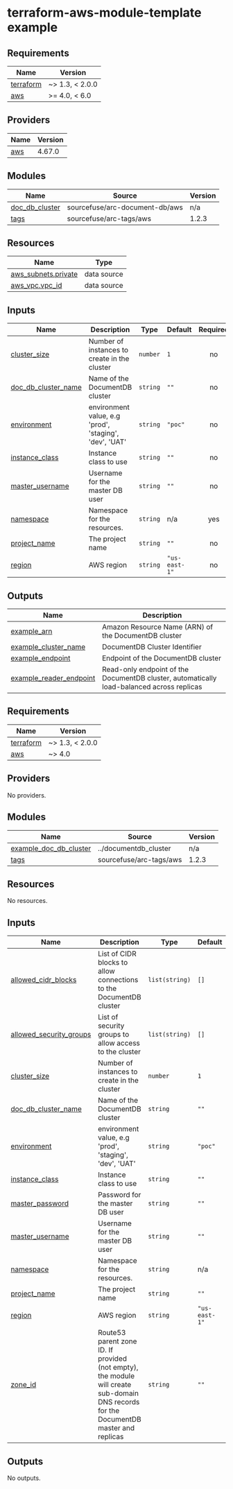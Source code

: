 # terraform-aws-module-template example

<!-- BEGINNING OF PRE-COMMIT-TERRAFORM DOCS HOOK -->
## Requirements

| Name | Version |
|------|---------|
| <a name="requirement_terraform"></a> [terraform](#requirement\_terraform) | ~> 1.3, < 2.0.0 |
| <a name="requirement_aws"></a> [aws](#requirement\_aws) | >= 4.0, < 6.0 |

## Providers

| Name | Version |
|------|---------|
| <a name="provider_aws"></a> [aws](#provider\_aws) | 4.67.0 |

## Modules

| Name | Source | Version |
|------|--------|---------|
| <a name="module_doc_db_cluster"></a> [doc\_db\_cluster](#module\_doc\_db\_cluster) | sourcefuse/arc-document-db/aws | n/a |
| <a name="module_tags"></a> [tags](#module\_tags) | sourcefuse/arc-tags/aws | 1.2.3 |

## Resources

| Name | Type |
|------|------|
| [aws_subnets.private](https://registry.terraform.io/providers/hashicorp/aws/latest/docs/data-sources/subnets) | data source |
| [aws_vpc.vpc_id](https://registry.terraform.io/providers/hashicorp/aws/latest/docs/data-sources/vpc) | data source |

## Inputs

| Name | Description | Type | Default | Required |
|------|-------------|------|---------|:--------:|
| <a name="input_cluster_size"></a> [cluster\_size](#input\_cluster\_size) | Number of instances to create in the cluster | `number` | `1` | no |
| <a name="input_doc_db_cluster_name"></a> [doc\_db\_cluster\_name](#input\_doc\_db\_cluster\_name) | Name of the DocumentDB cluster | `string` | `""` | no |
| <a name="input_environment"></a> [environment](#input\_environment) | environment value, e.g 'prod', 'staging', 'dev', 'UAT' | `string` | `"poc"` | no |
| <a name="input_instance_class"></a> [instance\_class](#input\_instance\_class) | Instance class to use | `string` | `""` | no |
| <a name="input_master_username"></a> [master\_username](#input\_master\_username) | Username for the master DB user | `string` | `""` | no |
| <a name="input_namespace"></a> [namespace](#input\_namespace) | Namespace for the resources. | `string` | n/a | yes |
| <a name="input_project_name"></a> [project\_name](#input\_project\_name) | The project name | `string` | `""` | no |
| <a name="input_region"></a> [region](#input\_region) | AWS region | `string` | `"us-east-1"` | no |

## Outputs

| Name | Description |
|------|-------------|
| <a name="output_example_arn"></a> [example\_arn](#output\_example\_arn) | Amazon Resource Name (ARN) of the DocumentDB cluster |
| <a name="output_example_cluster_name"></a> [example\_cluster\_name](#output\_example\_cluster\_name) | DocumentDB Cluster Identifier |
| <a name="output_example_endpoint"></a> [example\_endpoint](#output\_example\_endpoint) | Endpoint of the DocumentDB cluster |
| <a name="output_example_reader_endpoint"></a> [example\_reader\_endpoint](#output\_example\_reader\_endpoint) | Read-only endpoint of the DocumentDB cluster, automatically load-balanced across replicas |
<!-- END OF PRE-COMMIT-TERRAFORM DOCS HOOK -->

<!-- BEGIN_TF_DOCS -->
## Requirements

| Name | Version |
|------|---------|
| <a name="requirement_terraform"></a> [terraform](#requirement\_terraform) | ~> 1.3, < 2.0.0 |
| <a name="requirement_aws"></a> [aws](#requirement\_aws) | ~> 4.0 |

## Providers

No providers.

## Modules

| Name | Source | Version |
|------|--------|---------|
| <a name="module_example_doc_db_cluster"></a> [example\_doc\_db\_cluster](#module\_example\_doc\_db\_cluster) | ../documentdb_cluster | n/a |
| <a name="module_tags"></a> [tags](#module\_tags) | sourcefuse/arc-tags/aws | 1.2.3 |

## Resources

No resources.

## Inputs

| Name | Description | Type | Default | Required |
|------|-------------|------|---------|:--------:|
| <a name="input_allowed_cidr_blocks"></a> [allowed\_cidr\_blocks](#input\_allowed\_cidr\_blocks) | List of CIDR blocks to allow connections to the DocumentDB cluster | `list(string)` | `[]` | no |
| <a name="input_allowed_security_groups"></a> [allowed\_security\_groups](#input\_allowed\_security\_groups) | List of security groups to allow access to the cluster | `list(string)` | `[]` | no |
| <a name="input_cluster_size"></a> [cluster\_size](#input\_cluster\_size) | Number of instances to create in the cluster | `number` | `1` | no |
| <a name="input_doc_db_cluster_name"></a> [doc\_db\_cluster\_name](#input\_doc\_db\_cluster\_name) | Name of the DocumentDB cluster | `string` | `""` | no |
| <a name="input_environment"></a> [environment](#input\_environment) | environment value, e.g 'prod', 'staging', 'dev', 'UAT' | `string` | `"poc"` | no |
| <a name="input_instance_class"></a> [instance\_class](#input\_instance\_class) | Instance class to use | `string` | `""` | no |
| <a name="input_master_password"></a> [master\_password](#input\_master\_password) | Password for the master DB user | `string` | `""` | no |
| <a name="input_master_username"></a> [master\_username](#input\_master\_username) | Username for the master DB user | `string` | `""` | no |
| <a name="input_namespace"></a> [namespace](#input\_namespace) | Namespace for the resources. | `string` | n/a | yes |
| <a name="input_project_name"></a> [project\_name](#input\_project\_name) | The project name | `string` | `""` | no |
| <a name="input_region"></a> [region](#input\_region) | AWS region | `string` | `"us-east-1"` | no |
| <a name="input_zone_id"></a> [zone\_id](#input\_zone\_id) | Route53 parent zone ID. If provided (not empty), the module will create sub-domain DNS records for the DocumentDB master and replicas | `string` | `""` | no |

## Outputs

No outputs.
<!-- END_TF_DOCS -->
